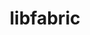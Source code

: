 ---
title: "libfabric"
layout: cache
categories: [package, develop]
meta: {"versions": ["1.19.0"], "compilers": ["gcc@=11.1.0", "gcc@=11.3.0", "gcc@=11.4.0", "gcc@=12.1.0", "gcc@=7.3.1", "gcc@=7.5.0", "oneapi@=2023.2.0"], "oss": ["amzn2", "ubuntu18.04", "ubuntu20.04", "ubuntu22.04"], "platforms": ["linux"], "targets": ["aarch64", "neoverse_n1", "ppc64le", "x86_64", "x86_64_v3"], "stacks": ["aws-isc", "aws-isc-aarch64", "build_systems", "data-vis-sdk", "e4s", "e4s-arm", "e4s-oneapi", "e4s-power", "root", "tutorial"], "num_specs": 43, "num_specs_by_stack": {"aws-isc-aarch64": 24, "root": 43, "aws-isc": 12, "build_systems": 1, "e4s-arm": 1, "e4s-power": 1, "e4s-oneapi": 1, "data-vis-sdk": 1, "e4s": 1, "tutorial": 2}}
spec_details: [{"hash": "wixovaaieuts2qypmc5zkobsnt6yikv5", "compiler": "gcc@=7.3.1", "versions": ["1.19.0"], "os": "amzn2", "platform": "linux", "target": "aarch64", "variants": ["build_system=autotools", "~debug", "fabrics=efa,mrail,rxd,rxm,shm,sockets,tcp,udp,verbs", "~kdreg"], "stacks": ["aws-isc-aarch64", "root"], "size": "-", "tarball": "https://binaries.spack.io/develop/build_cache/linux-amzn2-aarch64/gcc-7.3.1/libfabric-1.19.0/linux-amzn2-aarch64-gcc-7.3.1-libfabric-1.19.0-wixovaaieuts2qypmc5zkobsnt6yikv5.spack"}, {"hash": "erk2jzqwpfkiphtkhgazyhnoldstlrgx", "compiler": "gcc@=7.3.1", "versions": ["1.19.0"], "os": "amzn2", "platform": "linux", "target": "aarch64", "variants": ["build_system=autotools", "~debug", "fabrics=efa,mrail,rxd,rxm,shm,sockets,tcp,udp,verbs", "~kdreg"], "stacks": ["aws-isc-aarch64", "root"], "size": "-", "tarball": "https://binaries.spack.io/develop/build_cache/linux-amzn2-aarch64/gcc-7.3.1/libfabric-1.19.0/linux-amzn2-aarch64-gcc-7.3.1-libfabric-1.19.0-erk2jzqwpfkiphtkhgazyhnoldstlrgx.spack"}, {"hash": "fktv2pmnmzxjzuw4iegytxni4bzmzjkd", "compiler": "gcc@=7.3.1", "versions": ["1.19.0"], "os": "amzn2", "platform": "linux", "target": "aarch64", "variants": ["build_system=autotools", "~debug", "fabrics=efa,mrail,rxd,rxm,shm,sockets,tcp,udp,verbs", "~kdreg"], "stacks": ["aws-isc-aarch64", "root"], "size": "-", "tarball": "https://binaries.spack.io/develop/build_cache/linux-amzn2-aarch64/gcc-7.3.1/libfabric-1.19.0/linux-amzn2-aarch64-gcc-7.3.1-libfabric-1.19.0-fktv2pmnmzxjzuw4iegytxni4bzmzjkd.spack"}, {"hash": "paramjg4f57uh2kxmswurtrwsvoennv7", "compiler": "gcc@=7.3.1", "versions": ["1.19.0"], "os": "amzn2", "platform": "linux", "target": "aarch64", "variants": ["build_system=autotools", "~debug", "fabrics=efa,mrail,rxd,rxm,shm,sockets,tcp,udp,verbs", "~kdreg"], "stacks": ["aws-isc-aarch64", "root"], "size": "-", "tarball": "https://binaries.spack.io/develop/build_cache/linux-amzn2-aarch64/gcc-7.3.1/libfabric-1.19.0/linux-amzn2-aarch64-gcc-7.3.1-libfabric-1.19.0-paramjg4f57uh2kxmswurtrwsvoennv7.spack"}, {"hash": "qsv34tqj2lbgbka4aihxijitj25bvtuu", "compiler": "gcc@=7.3.1", "versions": ["1.19.0"], "os": "amzn2", "platform": "linux", "target": "aarch64", "variants": ["build_system=autotools", "~debug", "fabrics=efa,mrail,rxd,rxm,shm,sockets,tcp,udp,verbs", "~kdreg"], "stacks": ["aws-isc-aarch64", "root"], "size": "-", "tarball": "https://binaries.spack.io/develop/build_cache/linux-amzn2-aarch64/gcc-7.3.1/libfabric-1.19.0/linux-amzn2-aarch64-gcc-7.3.1-libfabric-1.19.0-qsv34tqj2lbgbka4aihxijitj25bvtuu.spack"}, {"hash": "5janmeenxorxclhanrzvyhhpksgykud2", "compiler": "gcc@=7.3.1", "versions": ["1.19.0"], "os": "amzn2", "platform": "linux", "target": "aarch64", "variants": ["build_system=autotools", "~debug", "fabrics=efa,mrail,rxd,rxm,shm,sockets,tcp,udp,verbs", "~kdreg"], "stacks": ["aws-isc-aarch64", "root"], "size": "-", "tarball": "https://binaries.spack.io/develop/build_cache/linux-amzn2-aarch64/gcc-7.3.1/libfabric-1.19.0/linux-amzn2-aarch64-gcc-7.3.1-libfabric-1.19.0-5janmeenxorxclhanrzvyhhpksgykud2.spack"}, {"hash": "fnuimos4hesc4ubsipoipy4rmlfyj3hp", "compiler": "gcc@=7.3.1", "versions": ["1.19.0"], "os": "amzn2", "platform": "linux", "target": "aarch64", "variants": ["build_system=autotools", "~debug", "fabrics=efa,mrail,rxd,rxm,shm,sockets,tcp,udp,verbs", "~kdreg"], "stacks": ["aws-isc-aarch64", "root"], "size": "-", "tarball": "https://binaries.spack.io/develop/build_cache/linux-amzn2-aarch64/gcc-7.3.1/libfabric-1.19.0/linux-amzn2-aarch64-gcc-7.3.1-libfabric-1.19.0-fnuimos4hesc4ubsipoipy4rmlfyj3hp.spack"}, {"hash": "xubxvuuzfeaxdn2sic6oqdwzj2irdqwx", "compiler": "gcc@=7.3.1", "versions": ["1.19.0"], "os": "amzn2", "platform": "linux", "target": "aarch64", "variants": ["build_system=autotools", "~debug", "fabrics=efa,mrail,rxd,rxm,shm,sockets,tcp,udp,verbs", "~kdreg"], "stacks": ["aws-isc-aarch64", "root"], "size": "-", "tarball": "https://binaries.spack.io/develop/build_cache/linux-amzn2-aarch64/gcc-7.3.1/libfabric-1.19.0/linux-amzn2-aarch64-gcc-7.3.1-libfabric-1.19.0-xubxvuuzfeaxdn2sic6oqdwzj2irdqwx.spack"}, {"hash": "n352426p4kjibg3udzmqskhqfmjgssdd", "compiler": "gcc@=7.3.1", "versions": ["1.19.0"], "os": "amzn2", "platform": "linux", "target": "aarch64", "variants": ["build_system=autotools", "~debug", "fabrics=efa,mrail,rxd,rxm,shm,sockets,tcp,udp,verbs", "~kdreg"], "stacks": ["aws-isc-aarch64", "root"], "size": "-", "tarball": "https://binaries.spack.io/develop/build_cache/linux-amzn2-aarch64/gcc-7.3.1/libfabric-1.19.0/linux-amzn2-aarch64-gcc-7.3.1-libfabric-1.19.0-n352426p4kjibg3udzmqskhqfmjgssdd.spack"}, {"hash": "miggloh6b4o76gr5yii4zpqvjfy65fhf", "compiler": "gcc@=7.3.1", "versions": ["1.19.0"], "os": "amzn2", "platform": "linux", "target": "aarch64", "variants": ["build_system=autotools", "~debug", "fabrics=efa,mrail,rxd,rxm,shm,sockets,tcp,udp,verbs", "~kdreg"], "stacks": ["aws-isc-aarch64", "root"], "size": "-", "tarball": "https://binaries.spack.io/develop/build_cache/linux-amzn2-aarch64/gcc-7.3.1/libfabric-1.19.0/linux-amzn2-aarch64-gcc-7.3.1-libfabric-1.19.0-miggloh6b4o76gr5yii4zpqvjfy65fhf.spack"}, {"hash": "iu2p5galdexp7o6lqy7gdphxlrhme5ar", "compiler": "gcc@=7.3.1", "versions": ["1.19.0"], "os": "amzn2", "platform": "linux", "target": "aarch64", "variants": ["build_system=autotools", "~debug", "fabrics=efa,mrail,rxd,rxm,shm,sockets,tcp,udp,verbs", "~kdreg"], "stacks": ["aws-isc-aarch64", "root"], "size": "-", "tarball": "https://binaries.spack.io/develop/build_cache/linux-amzn2-aarch64/gcc-7.3.1/libfabric-1.19.0/linux-amzn2-aarch64-gcc-7.3.1-libfabric-1.19.0-iu2p5galdexp7o6lqy7gdphxlrhme5ar.spack"}, {"hash": "yosdbkcj7y6z2kw27a2spidwv2fxvvix", "compiler": "gcc@=7.3.1", "versions": ["1.19.0"], "os": "amzn2", "platform": "linux", "target": "aarch64", "variants": ["build_system=autotools", "~debug", "fabrics=efa,mrail,rxd,rxm,shm,sockets,tcp,udp,verbs", "~kdreg"], "stacks": ["aws-isc-aarch64", "root"], "size": "-", "tarball": "https://binaries.spack.io/develop/build_cache/linux-amzn2-aarch64/gcc-7.3.1/libfabric-1.19.0/linux-amzn2-aarch64-gcc-7.3.1-libfabric-1.19.0-yosdbkcj7y6z2kw27a2spidwv2fxvvix.spack"}, {"hash": "p2cvzu7yx26oqeljqqlywpen3odaklqr", "compiler": "gcc@=7.3.1", "versions": ["1.19.0"], "os": "amzn2", "platform": "linux", "target": "neoverse_n1", "variants": ["build_system=autotools", "~debug", "fabrics=efa,mrail,rxd,rxm,shm,sockets,tcp,udp,verbs", "~kdreg"], "stacks": ["aws-isc-aarch64", "root"], "size": "-", "tarball": "https://binaries.spack.io/develop/build_cache/linux-amzn2-neoverse_n1/gcc-7.3.1/libfabric-1.19.0/linux-amzn2-neoverse_n1-gcc-7.3.1-libfabric-1.19.0-p2cvzu7yx26oqeljqqlywpen3odaklqr.spack"}, {"hash": "3jbmwzitjj4ltvo2642ax72v6gudk777", "compiler": "gcc@=7.3.1", "versions": ["1.19.0"], "os": "amzn2", "platform": "linux", "target": "neoverse_n1", "variants": ["build_system=autotools", "~debug", "fabrics=efa,mrail,rxd,rxm,shm,sockets,tcp,udp,verbs", "~kdreg"], "stacks": ["aws-isc-aarch64", "root"], "size": "-", "tarball": "https://binaries.spack.io/develop/build_cache/linux-amzn2-neoverse_n1/gcc-7.3.1/libfabric-1.19.0/linux-amzn2-neoverse_n1-gcc-7.3.1-libfabric-1.19.0-3jbmwzitjj4ltvo2642ax72v6gudk777.spack"}, {"hash": "mtfgg4rxrq2y42ek2a2d4oyak73k6w2d", "compiler": "gcc@=7.3.1", "versions": ["1.19.0"], "os": "amzn2", "platform": "linux", "target": "neoverse_n1", "variants": ["build_system=autotools", "~debug", "fabrics=efa,mrail,rxd,rxm,shm,sockets,tcp,udp,verbs", "~kdreg"], "stacks": ["aws-isc-aarch64", "root"], "size": "-", "tarball": "https://binaries.spack.io/develop/build_cache/linux-amzn2-neoverse_n1/gcc-7.3.1/libfabric-1.19.0/linux-amzn2-neoverse_n1-gcc-7.3.1-libfabric-1.19.0-mtfgg4rxrq2y42ek2a2d4oyak73k6w2d.spack"}, {"hash": "sk6rabkjykjsdpcrvukfp2mcqhw32nao", "compiler": "gcc@=7.3.1", "versions": ["1.19.0"], "os": "amzn2", "platform": "linux", "target": "neoverse_n1", "variants": ["build_system=autotools", "~debug", "fabrics=efa,mrail,rxd,rxm,shm,sockets,tcp,udp,verbs", "~kdreg"], "stacks": ["aws-isc-aarch64", "root"], "size": "-", "tarball": "https://binaries.spack.io/develop/build_cache/linux-amzn2-neoverse_n1/gcc-7.3.1/libfabric-1.19.0/linux-amzn2-neoverse_n1-gcc-7.3.1-libfabric-1.19.0-sk6rabkjykjsdpcrvukfp2mcqhw32nao.spack"}, {"hash": "hltiqxt2llfianfe5t7p2wgqsbzc4tt7", "compiler": "gcc@=7.3.1", "versions": ["1.19.0"], "os": "amzn2", "platform": "linux", "target": "neoverse_n1", "variants": ["build_system=autotools", "~debug", "fabrics=efa,mrail,rxd,rxm,shm,sockets,tcp,udp,verbs", "~kdreg"], "stacks": ["aws-isc-aarch64", "root"], "size": "-", "tarball": "https://binaries.spack.io/develop/build_cache/linux-amzn2-neoverse_n1/gcc-7.3.1/libfabric-1.19.0/linux-amzn2-neoverse_n1-gcc-7.3.1-libfabric-1.19.0-hltiqxt2llfianfe5t7p2wgqsbzc4tt7.spack"}, {"hash": "z7ony2biolensv5s67ktlzmlkrajygjb", "compiler": "gcc@=7.3.1", "versions": ["1.19.0"], "os": "amzn2", "platform": "linux", "target": "neoverse_n1", "variants": ["build_system=autotools", "~debug", "fabrics=efa,mrail,rxd,rxm,shm,sockets,tcp,udp,verbs", "~kdreg"], "stacks": ["aws-isc-aarch64", "root"], "size": "-", "tarball": "https://binaries.spack.io/develop/build_cache/linux-amzn2-neoverse_n1/gcc-7.3.1/libfabric-1.19.0/linux-amzn2-neoverse_n1-gcc-7.3.1-libfabric-1.19.0-z7ony2biolensv5s67ktlzmlkrajygjb.spack"}, {"hash": "62wmqqm6hoguykdcovmalh4a2a4grcvu", "compiler": "gcc@=7.3.1", "versions": ["1.19.0"], "os": "amzn2", "platform": "linux", "target": "neoverse_n1", "variants": ["build_system=autotools", "~debug", "fabrics=efa,mrail,rxd,rxm,shm,sockets,tcp,udp,verbs", "~kdreg"], "stacks": ["aws-isc-aarch64", "root"], "size": "-", "tarball": "https://binaries.spack.io/develop/build_cache/linux-amzn2-neoverse_n1/gcc-7.3.1/libfabric-1.19.0/linux-amzn2-neoverse_n1-gcc-7.3.1-libfabric-1.19.0-62wmqqm6hoguykdcovmalh4a2a4grcvu.spack"}, {"hash": "iw7slb2tbrf6wt2jqohgz32ghev5sarr", "compiler": "gcc@=7.3.1", "versions": ["1.19.0"], "os": "amzn2", "platform": "linux", "target": "neoverse_n1", "variants": ["build_system=autotools", "~debug", "fabrics=efa,mrail,rxd,rxm,shm,sockets,tcp,udp,verbs", "~kdreg"], "stacks": ["aws-isc-aarch64", "root"], "size": "-", "tarball": "https://binaries.spack.io/develop/build_cache/linux-amzn2-neoverse_n1/gcc-7.3.1/libfabric-1.19.0/linux-amzn2-neoverse_n1-gcc-7.3.1-libfabric-1.19.0-iw7slb2tbrf6wt2jqohgz32ghev5sarr.spack"}, {"hash": "k74ql6mhmrjb3f4d4eylqsptrnth4kp5", "compiler": "gcc@=7.3.1", "versions": ["1.19.0"], "os": "amzn2", "platform": "linux", "target": "neoverse_n1", "variants": ["build_system=autotools", "~debug", "fabrics=efa,mrail,rxd,rxm,shm,sockets,tcp,udp,verbs", "~kdreg"], "stacks": ["aws-isc-aarch64", "root"], "size": "-", "tarball": "https://binaries.spack.io/develop/build_cache/linux-amzn2-neoverse_n1/gcc-7.3.1/libfabric-1.19.0/linux-amzn2-neoverse_n1-gcc-7.3.1-libfabric-1.19.0-k74ql6mhmrjb3f4d4eylqsptrnth4kp5.spack"}, {"hash": "fu3logjoo4gomtsi4erpkafp5ijorxu7", "compiler": "gcc@=7.3.1", "versions": ["1.19.0"], "os": "amzn2", "platform": "linux", "target": "neoverse_n1", "variants": ["build_system=autotools", "~debug", "fabrics=efa,mrail,rxd,rxm,shm,sockets,tcp,udp,verbs", "~kdreg"], "stacks": ["aws-isc-aarch64", "root"], "size": "-", "tarball": "https://binaries.spack.io/develop/build_cache/linux-amzn2-neoverse_n1/gcc-7.3.1/libfabric-1.19.0/linux-amzn2-neoverse_n1-gcc-7.3.1-libfabric-1.19.0-fu3logjoo4gomtsi4erpkafp5ijorxu7.spack"}, {"hash": "o3tojyqokkw73lxug6cxryissc4sueuc", "compiler": "gcc@=7.3.1", "versions": ["1.19.0"], "os": "amzn2", "platform": "linux", "target": "neoverse_n1", "variants": ["build_system=autotools", "~debug", "fabrics=efa,mrail,rxd,rxm,shm,sockets,tcp,udp,verbs", "~kdreg"], "stacks": ["aws-isc-aarch64", "root"], "size": "-", "tarball": "https://binaries.spack.io/develop/build_cache/linux-amzn2-neoverse_n1/gcc-7.3.1/libfabric-1.19.0/linux-amzn2-neoverse_n1-gcc-7.3.1-libfabric-1.19.0-o3tojyqokkw73lxug6cxryissc4sueuc.spack"}, {"hash": "zk5x4bwa5knmzjodf7ktssxlgnrl5qi6", "compiler": "gcc@=7.3.1", "versions": ["1.19.0"], "os": "amzn2", "platform": "linux", "target": "neoverse_n1", "variants": ["build_system=autotools", "~debug", "fabrics=efa,mrail,rxd,rxm,shm,sockets,tcp,udp,verbs", "~kdreg"], "stacks": ["aws-isc-aarch64", "root"], "size": "-", "tarball": "https://binaries.spack.io/develop/build_cache/linux-amzn2-neoverse_n1/gcc-7.3.1/libfabric-1.19.0/linux-amzn2-neoverse_n1-gcc-7.3.1-libfabric-1.19.0-zk5x4bwa5knmzjodf7ktssxlgnrl5qi6.spack"}, {"hash": "jozdnza6l3vr5oqhku22p3rzhtfgfnam", "compiler": "gcc@=7.3.1", "versions": ["1.19.0"], "os": "amzn2", "platform": "linux", "target": "x86_64_v3", "variants": ["build_system=autotools", "~debug", "fabrics=efa,mrail,rxd,rxm,shm,sockets,tcp,udp,verbs", "~kdreg"], "stacks": ["aws-isc", "root"], "size": "-", "tarball": "https://binaries.spack.io/develop/build_cache/linux-amzn2-x86_64_v3/gcc-7.3.1/libfabric-1.19.0/linux-amzn2-x86_64_v3-gcc-7.3.1-libfabric-1.19.0-jozdnza6l3vr5oqhku22p3rzhtfgfnam.spack"}, {"hash": "bbztyqeh4yvias6u2pk3hhcd6jo7lpl4", "compiler": "gcc@=7.3.1", "versions": ["1.19.0"], "os": "amzn2", "platform": "linux", "target": "x86_64_v3", "variants": ["build_system=autotools", "~debug", "fabrics=efa,mrail,rxd,rxm,shm,sockets,tcp,udp,verbs", "~kdreg"], "stacks": ["aws-isc", "root"], "size": "-", "tarball": "https://binaries.spack.io/develop/build_cache/linux-amzn2-x86_64_v3/gcc-7.3.1/libfabric-1.19.0/linux-amzn2-x86_64_v3-gcc-7.3.1-libfabric-1.19.0-bbztyqeh4yvias6u2pk3hhcd6jo7lpl4.spack"}, {"hash": "mh7j6lif4zy42thhkfkjbntgkm36yptr", "compiler": "gcc@=7.3.1", "versions": ["1.19.0"], "os": "amzn2", "platform": "linux", "target": "x86_64_v3", "variants": ["build_system=autotools", "~debug", "fabrics=efa,mrail,rxd,rxm,shm,sockets,tcp,udp,verbs", "~kdreg"], "stacks": ["aws-isc", "root"], "size": "-", "tarball": "https://binaries.spack.io/develop/build_cache/linux-amzn2-x86_64_v3/gcc-7.3.1/libfabric-1.19.0/linux-amzn2-x86_64_v3-gcc-7.3.1-libfabric-1.19.0-mh7j6lif4zy42thhkfkjbntgkm36yptr.spack"}, {"hash": "4cxvzqpty4xg34zuid2im24337yuybnm", "compiler": "gcc@=7.3.1", "versions": ["1.19.0"], "os": "amzn2", "platform": "linux", "target": "x86_64_v3", "variants": ["build_system=autotools", "~debug", "fabrics=efa,mrail,rxd,rxm,shm,sockets,tcp,udp,verbs", "~kdreg"], "stacks": ["aws-isc", "root"], "size": "-", "tarball": "https://binaries.spack.io/develop/build_cache/linux-amzn2-x86_64_v3/gcc-7.3.1/libfabric-1.19.0/linux-amzn2-x86_64_v3-gcc-7.3.1-libfabric-1.19.0-4cxvzqpty4xg34zuid2im24337yuybnm.spack"}, {"hash": "zy537hvn36e3wuuaafnirifsz5mvshmd", "compiler": "gcc@=7.3.1", "versions": ["1.19.0"], "os": "amzn2", "platform": "linux", "target": "x86_64_v3", "variants": ["build_system=autotools", "~debug", "fabrics=efa,mrail,rxd,rxm,shm,sockets,tcp,udp,verbs", "~kdreg"], "stacks": ["aws-isc", "root"], "size": "-", "tarball": "https://binaries.spack.io/develop/build_cache/linux-amzn2-x86_64_v3/gcc-7.3.1/libfabric-1.19.0/linux-amzn2-x86_64_v3-gcc-7.3.1-libfabric-1.19.0-zy537hvn36e3wuuaafnirifsz5mvshmd.spack"}, {"hash": "rujfd27htraf573vazoysfc34dckmuni", "compiler": "gcc@=7.3.1", "versions": ["1.19.0"], "os": "amzn2", "platform": "linux", "target": "x86_64_v3", "variants": ["build_system=autotools", "~debug", "fabrics=efa,mrail,rxd,rxm,shm,sockets,tcp,udp,verbs", "~kdreg"], "stacks": ["aws-isc", "root"], "size": "-", "tarball": "https://binaries.spack.io/develop/build_cache/linux-amzn2-x86_64_v3/gcc-7.3.1/libfabric-1.19.0/linux-amzn2-x86_64_v3-gcc-7.3.1-libfabric-1.19.0-rujfd27htraf573vazoysfc34dckmuni.spack"}, {"hash": "vsdkcd6jatgam2xqslowltqqhrmyfron", "compiler": "gcc@=7.3.1", "versions": ["1.19.0"], "os": "amzn2", "platform": "linux", "target": "x86_64_v3", "variants": ["build_system=autotools", "~debug", "fabrics=efa,mrail,rxd,rxm,shm,sockets,tcp,udp,verbs", "~kdreg"], "stacks": ["aws-isc", "root"], "size": "-", "tarball": "https://binaries.spack.io/develop/build_cache/linux-amzn2-x86_64_v3/gcc-7.3.1/libfabric-1.19.0/linux-amzn2-x86_64_v3-gcc-7.3.1-libfabric-1.19.0-vsdkcd6jatgam2xqslowltqqhrmyfron.spack"}, {"hash": "tpxqqtk5dncjmlqxe57kj2q2y433ylrl", "compiler": "gcc@=7.3.1", "versions": ["1.19.0"], "os": "amzn2", "platform": "linux", "target": "x86_64_v3", "variants": ["build_system=autotools", "~debug", "fabrics=efa,mrail,rxd,rxm,shm,sockets,tcp,udp,verbs", "~kdreg"], "stacks": ["aws-isc", "root"], "size": "-", "tarball": "https://binaries.spack.io/develop/build_cache/linux-amzn2-x86_64_v3/gcc-7.3.1/libfabric-1.19.0/linux-amzn2-x86_64_v3-gcc-7.3.1-libfabric-1.19.0-tpxqqtk5dncjmlqxe57kj2q2y433ylrl.spack"}, {"hash": "tmjobrcmdfphaoirrjsdeddigilzgb3v", "compiler": "gcc@=7.3.1", "versions": ["1.19.0"], "os": "amzn2", "platform": "linux", "target": "x86_64_v3", "variants": ["build_system=autotools", "~debug", "fabrics=efa,mrail,rxd,rxm,shm,sockets,tcp,udp,verbs", "~kdreg"], "stacks": ["aws-isc", "root"], "size": "-", "tarball": "https://binaries.spack.io/develop/build_cache/linux-amzn2-x86_64_v3/gcc-7.3.1/libfabric-1.19.0/linux-amzn2-x86_64_v3-gcc-7.3.1-libfabric-1.19.0-tmjobrcmdfphaoirrjsdeddigilzgb3v.spack"}, {"hash": "ebevbgujtyansddt4dlsp6vajnieopyp", "compiler": "gcc@=7.3.1", "versions": ["1.19.0"], "os": "amzn2", "platform": "linux", "target": "x86_64_v3", "variants": ["build_system=autotools", "~debug", "fabrics=efa,mrail,rxd,rxm,shm,sockets,tcp,udp,verbs", "~kdreg"], "stacks": ["aws-isc", "root"], "size": "-", "tarball": "https://binaries.spack.io/develop/build_cache/linux-amzn2-x86_64_v3/gcc-7.3.1/libfabric-1.19.0/linux-amzn2-x86_64_v3-gcc-7.3.1-libfabric-1.19.0-ebevbgujtyansddt4dlsp6vajnieopyp.spack"}, {"hash": "b6ppggsw54yqoclqn64wsfyo5mszxvl5", "compiler": "gcc@=7.3.1", "versions": ["1.19.0"], "os": "amzn2", "platform": "linux", "target": "x86_64_v3", "variants": ["build_system=autotools", "~debug", "fabrics=efa,mrail,rxd,rxm,shm,sockets,tcp,udp,verbs", "~kdreg"], "stacks": ["aws-isc", "root"], "size": "-", "tarball": "https://binaries.spack.io/develop/build_cache/linux-amzn2-x86_64_v3/gcc-7.3.1/libfabric-1.19.0/linux-amzn2-x86_64_v3-gcc-7.3.1-libfabric-1.19.0-b6ppggsw54yqoclqn64wsfyo5mszxvl5.spack"}, {"hash": "46hpks6dugbaqcag65exhgjgqrobpv4w", "compiler": "gcc@=7.3.1", "versions": ["1.19.0"], "os": "amzn2", "platform": "linux", "target": "x86_64_v3", "variants": ["build_system=autotools", "~debug", "fabrics=efa,mrail,rxd,rxm,shm,sockets,tcp,udp,verbs", "~kdreg"], "stacks": ["aws-isc", "root"], "size": "-", "tarball": "https://binaries.spack.io/develop/build_cache/linux-amzn2-x86_64_v3/gcc-7.3.1/libfabric-1.19.0/linux-amzn2-x86_64_v3-gcc-7.3.1-libfabric-1.19.0-46hpks6dugbaqcag65exhgjgqrobpv4w.spack"}, {"hash": "dqglkmqlft77ap2afxc3v5xramyl2h76", "compiler": "gcc@=7.5.0", "versions": ["1.19.0"], "os": "ubuntu18.04", "platform": "linux", "target": "x86_64_v3", "variants": ["build_system=autotools", "~debug", "fabrics=sockets,tcp,udp", "~kdreg"], "stacks": ["build_systems", "root"], "size": "-", "tarball": "https://binaries.spack.io/develop/build_cache/linux-ubuntu18.04-x86_64_v3/gcc-7.5.0/libfabric-1.19.0/linux-ubuntu18.04-x86_64_v3-gcc-7.5.0-libfabric-1.19.0-dqglkmqlft77ap2afxc3v5xramyl2h76.spack"}, {"hash": "y45orhs3ceub6ban24tuqmphmwhjpig5", "compiler": "gcc@=11.4.0", "versions": ["1.19.0"], "os": "ubuntu20.04", "platform": "linux", "target": "aarch64", "variants": ["build_system=autotools", "~debug", "fabrics=rxm,sockets,tcp,udp", "~kdreg"], "stacks": ["root", "e4s-arm"], "size": "-", "tarball": "https://binaries.spack.io/develop/build_cache/linux-ubuntu20.04-aarch64/gcc-11.4.0/libfabric-1.19.0/linux-ubuntu20.04-aarch64-gcc-11.4.0-libfabric-1.19.0-y45orhs3ceub6ban24tuqmphmwhjpig5.spack"}, {"hash": "ey2l5enbel7chhmnibj2ij3p5pj5gac3", "compiler": "gcc@=11.1.0", "versions": ["1.19.0"], "os": "ubuntu20.04", "platform": "linux", "target": "ppc64le", "variants": ["build_system=autotools", "~debug", "fabrics=rxm,sockets,tcp,udp", "~kdreg"], "stacks": ["e4s-power", "root"], "size": "-", "tarball": "https://binaries.spack.io/develop/build_cache/linux-ubuntu20.04-ppc64le/gcc-11.1.0/libfabric-1.19.0/linux-ubuntu20.04-ppc64le-gcc-11.1.0-libfabric-1.19.0-ey2l5enbel7chhmnibj2ij3p5pj5gac3.spack"}, {"hash": "rzqwayt3srkhqr6skuz6lfyulyqfcdrf", "compiler": "oneapi@=2023.2.0", "versions": ["1.19.0"], "os": "ubuntu20.04", "platform": "linux", "target": "x86_64", "variants": ["build_system=autotools", "~debug", "fabrics=rxm,sockets,tcp,udp", "~kdreg"], "stacks": ["e4s-oneapi", "root"], "size": "-", "tarball": "https://binaries.spack.io/develop/build_cache/linux-ubuntu20.04-x86_64/oneapi-2023.2.0/libfabric-1.19.0/linux-ubuntu20.04-x86_64-oneapi-2023.2.0-libfabric-1.19.0-rzqwayt3srkhqr6skuz6lfyulyqfcdrf.spack"}, {"hash": "pkvofdbgq2pzw25hkd4rpypmytudbwlq", "compiler": "gcc@=11.1.0", "versions": ["1.19.0"], "os": "ubuntu20.04", "platform": "linux", "target": "x86_64_v3", "variants": ["build_system=autotools", "~debug", "fabrics=rxm,sockets,tcp,udp", "~kdreg"], "stacks": ["data-vis-sdk", "e4s", "root"], "size": "-", "tarball": "https://binaries.spack.io/develop/build_cache/linux-ubuntu20.04-x86_64_v3/gcc-11.1.0/libfabric-1.19.0/linux-ubuntu20.04-x86_64_v3-gcc-11.1.0-libfabric-1.19.0-pkvofdbgq2pzw25hkd4rpypmytudbwlq.spack"}, {"hash": "zm7rbafsdefew2mr7kuhv65selvvixcn", "compiler": "gcc@=11.3.0", "versions": ["1.19.0"], "os": "ubuntu22.04", "platform": "linux", "target": "x86_64_v3", "variants": ["build_system=autotools", "~debug", "fabrics=sockets,tcp,udp", "~kdreg"], "stacks": ["root", "tutorial"], "size": "-", "tarball": "https://binaries.spack.io/develop/build_cache/linux-ubuntu22.04-x86_64_v3/gcc-11.3.0/libfabric-1.19.0/linux-ubuntu22.04-x86_64_v3-gcc-11.3.0-libfabric-1.19.0-zm7rbafsdefew2mr7kuhv65selvvixcn.spack"}, {"hash": "24ezeg7dnb3hskfto5s5e5ut6lw3de2m", "compiler": "gcc@=12.1.0", "versions": ["1.19.0"], "os": "ubuntu22.04", "platform": "linux", "target": "x86_64_v3", "variants": ["build_system=autotools", "~debug", "fabrics=sockets,tcp,udp", "~kdreg"], "stacks": ["root", "tutorial"], "size": "-", "tarball": "https://binaries.spack.io/develop/build_cache/linux-ubuntu22.04-x86_64_v3/gcc-12.1.0/libfabric-1.19.0/linux-ubuntu22.04-x86_64_v3-gcc-12.1.0-libfabric-1.19.0-24ezeg7dnb3hskfto5s5e5ut6lw3de2m.spack"}]
---